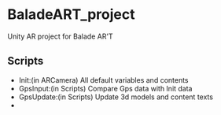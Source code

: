 # BaladeART_project
Unity AR project for Balade AR'T


## Scripts

- Init:(in ARCamera) All default variables and contents
- GpsInput:(in Scripts) Compare Gps data with Init data
- GpsUpdate:(in Scripts) Update 3d models and content texts
- 